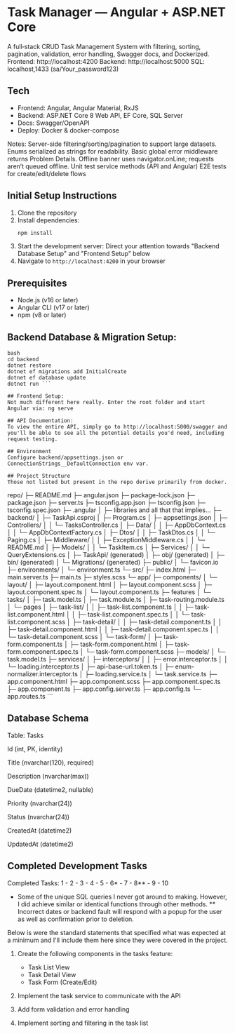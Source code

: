 # Task Manager — Angular + ASP.NET Core
A full‑stack CRUD Task Management System with filtering, sorting, pagination, validation, error handling, Swagger docs, and Dockerized. 
Frontend: http://localhost:4200
Backend: http://localhost:5000
SQL: localhost,1433 (sa/Your_password123)

## Tech
- Frontend: Angular, Angular Material, RxJS
- Backend: ASP.NET Core 8 Web API, EF Core, SQL Server
- Docs: Swagger/OpenAPI
- Deploy: Docker & docker-compose

Notes:
Server-side filtering/sorting/pagination to support large datasets.
Enums serialized as strings for readability.
Basic global error middleware returns Problem Details.
Offline banner uses navigator.onLine; requests aren’t queued offline.
Unit test service methods (API and Angular)
E2E tests for create/edit/delete flows

## Initial Setup Instructions
1. Clone the repository
2. Install dependencies:
   ```bash
   npm install
   ```
3. Start the development server:
      Direct your attention towards "Backend Database Setup" and "Frontend Setup" below
4. Navigate to `http://localhost:4200` in your browser

## Prerequisites
- Node.js (v16 or later)
- Angular CLI (v17 or later)
- npm (v8 or later)

## Backend Database & Migration Setup:
```
bash
cd backend
dotnet restore
dotnet ef migrations add InitialCreate
dotnet ef database update
dotnet run ```

## Frontend Setup:
Not much different here really. Enter the root folder and start Angular via: ng serve

## API Documentation:
To view the entire API, simply go to http://localhost:5000/swagger and you'll be able to see all the potential details you'd need, including request testing.

## Environment
Configure backend/appsettings.json or ConnectionStrings__DefaultConnection env var.

## Project Structure
Those not listed but present in the repo derive primarily from docker.
```
repo/
├─ README.md
├─ angular.json
├─ package-lock.json
├─ package.json
├─ server.ts
├─ tsconfig.app.json
├─ tsconfig.json
├─ tsconfig.spec.json
├─ .angular
│  ├─ libraries and all that that implies...
├─ backend/
│  ├─ TaskApi.csproj
│  ├─ Program.cs
│  ├─ appsettings.json
│  ├─ Controllers/
│  │  └─ TasksController.cs
│  ├─ Data/
│  │  ├─ AppDbContext.cs
│  │  └─ AppDbContextFactory.cs
│  ├─ Dtos/
│  │  ├─ TaskDtos.cs
│  │  └─ Paging.cs
│  ├─ Middleware/
│  │  ├─ ExceptionMiddleware.cs
│  │  └─ README.md
│  ├─ Models/
│  │  └─ TaskItem.cs
│  ├─ Services/
│  │  └─ QueryExtensions.cs
│  ├─ TaskApi/ (generated)
│  ├─ obj/ (generated)
│  ├─ bin/ (generated)
│  └─ Migrations/ (generated)
├─ public/
│  └─ favicon.io
├─ environments/
│  └─ environment.ts
└─ src/
   ├─ index.html
   ├─ main.server.ts
   ├─ main.ts
   ├─ styles.scss
   └─ app/
      ├─ components/
      │  └─ layout/
      │     ├─ layout.component.html
      │     ├─ layout.component.scss
      │     ├─ layout.component.spec.ts
      │     └─ layout.component.ts
      ├─ features
      │  └─ tasks/
      │     ├─ task.model.ts
      │     ├─ task.module.ts
      │     ├─ task-routing.module.ts
      │     └─ pages
      │        ├─ task-list/
      │        │  ├─ task-list.component.ts
      │        │  ├─ task-list.component.html
      │        │  ├─ task-list.component.spec.ts
      │        │  └─ task-list.component.scss
      │        ├─ task-detail/
      │        │  ├─ task-detail.component.ts
      │        │  ├─ task-detail.component.html
      │        │  ├─ task-detail.component.spec.ts
      │        │  └─ task-detail.component.scss
      │        └─ task-form/
      │           ├─ task-form.component.ts
      │           ├─ task-form.component.html
      │           ├─ task-form.component.spec.ts
      │           └─ task-form.component.scss
      ├─ models/
      │  └─ task.model.ts
      ├─ services/
      │  ├─ interceptors/
      │  │  ├─ error.interceptor.ts
      │  │  └─ loading.interceptor.ts
      │  ├─ api-base-url.token.ts
      │  ├─ enum-normalizer.interceptor.ts
      │  ├─ loading.service.ts
      │  └─ task.service.ts
      ├─ app.component.html
      ├─ app.component.scss
      ├─ app.component.spec.ts
      ├─ app.component.ts
      ├─ app.config.server.ts
      ├─ app.config.ts
      └─ app.routes.ts
      ```


## Database Schema
Table: Tasks

Id (int, PK, identity)

Title (nvarchar(120), required)

Description (nvarchar(max))

DueDate (datetime2, nullable)

Priority (nvarchar(24))

Status (nvarchar(24))

CreatedAt (datetime2)

UpdatedAt (datetime2)


## Completed Development Tasks
Completed Tasks: 1 - 2 - 3 - 4 - 5 - 6* - 7 - 8** - 9 - 10
* Some of the unique SQL queries I never got around to making. However, I did achieve similar or identical functions through other methods.
** Incorrect dates or backend fault will respond with a popup for the user as well as confirmation prior to deletion.

Below is were the standard statements that specified what was expected at a minimum and I'll include them here since they were covered in the project.

1. Create the following components in the tasks feature:
   - Task List View
   - Task Detail View
   - Task Form (Create/Edit)

2. Implement the task service to communicate with the API

3. Add form validation and error handling

4. Implement sorting and filtering in the task list
